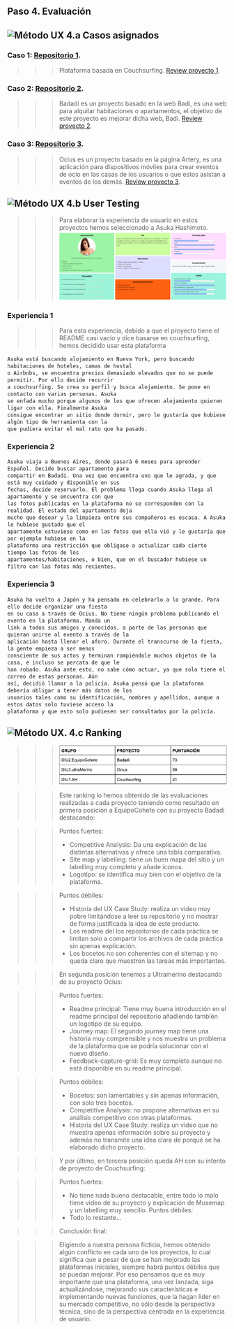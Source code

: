 ## Paso 4. Evaluación 


![Método UX](../img/ABtesting.png) 4.a Casos asignados
----

### Caso 1: [Repositorio 1](https://github.com/antoniohenriques/DIU20).

>>> Plataforma basada en Couchsurfing.
[Review proyecto 1](./DIU1.AH_review.xls).


### Caso 2: [Repositorio 2](https://github.com/Leamsy/DIU20).

>>> Badadi es un proyecto basado en la web Badi, es una web para alquilar habitaciones o apartamentos, el objetivo de este proyecto es mejorar dicha web, Badi.
[Review proyecto 2](./DIU2.EquipoCohete_review.xls).

### Caso 3: [Repositorio 3](https://github.com/merino25/DIU20).

>>> Ocius es un proyecto basado en la página Artery, es una aplicación para dispositivos móviles para crear eventos de ocio en las casas de los usuarios o que estos asistan a eventos de los demás.
[Review proyecto 3](./DIU3.ultramerino_review.xls).

![Método UX](../img/usability-testing.png) 4.b User Testing
----

>>> Para elaborar la experiencia de usuario en estos proyectos hemos seleccionado a Asuka Hashimoto.
![Asuka](../P1/asuka_hashimoto.png)

### Experiencia 1
>>> Para esta  experiencia, debido a que el proyecto tiene el README casi vacío y dice basarse en couchsurfing, hemos decidido usar esta plataforma
`````
Asuka está buscando alojamiento en Nueva York, pero buscando habitaciones de hoteles, camas de hostal 
o Airbnbs, se encuentra precios demasiado elevados que no se puede permitir. Por ello decide recurrir 
a couchsurfing. Se crea su perfil y busca alojamiento. Se pone en contacto con varias personas. Asuka 
se enfada mucho porque algunos de los que ofrecen alojamiento quieren ligar con ella. Finalmente Asuka 
consigue encontrar un sitio donde dormir, pero le gustaría que hubiese algún tipo de herramienta con la 
que pudiera evitar el mal rato que ha pasado.
`````

### Experiencia 2
`````
Asuka viaja a Buenos Aires, donde pasará 6 meses para aprender Español. Decide buscar apartamento para 
compartir en Badadi. Una vez que encuentra uno que le agrada, y que está muy cuidado y disponible en sus 
fechas, decide reservarlo. El problema llega cuando Asuka llega al apartamento y se encuentra con que 
las fotos publicadas en la plataforma no se corresponden con la realidad. El estado del apartamento deja 
mucho que desear y la limpieza entre sus compañeros es escasa. A Asuka le hubiese gustado que el 
apartamento estuviese como en las fotos que ella vió y le gustaría que por ejemplo hubiese en la 
plataforma una restricción que obligase a actualizar cada cierto tiempo las fotos de los 
apartamentos/habitaciones, o bien, que en el buscador hubiese un filtro con las fotos más recientes.
`````

### Experiencia 3
`````
Asuka ha vuelto a Japón y ha pensado en celebrarlo a lo grande. Para ello decide organizar una fiesta 
en su casa a través de Ocius. No tiene ningún problema publicando el evento en la plataforma. Manda un 
link a todos sus amigos y conocidos, a parte de las personas que quieran unirse al evento a través de la 
aplicación hasta llenar el aforo. Durante el transcurso de la fiesta, la gente empieza a ser menos 
consciente de sus actos y terminan rompiéndole muchos objetos de la casa, e incluso se percata de que le 
han robado. Asuka ante esto, no sabe cómo actuar, ya que solo tiene el correo de estas personas. Aún 
así, decidió llamar a la policía. Asuka pensó que la plataforma debería obligar a tener más datos de los 
usuarios tales como su identificación, nombres y apellidos, aunque a estos datos solo tuviese acceso la 
plataforma y que esto solo pudiesen ser consultados por la policía.
`````


![Método UX](../img/Survey.png). 4.c Ranking 
----

>>> ![Ranking](./Ranking.png)

>>> Este ranking lo hemos obtenido de las evaluaciones realizadas a cada proyecto teniendo como resultado en primera posición a EquipoCohete con su proyecto Badadi destacando:
	
>>> Puntos fuertes:
>>> - Competitive Analysis: Da una explicación de las distintas alternativas y ofrece una tabla comparativa.
>>> - Site map y labelling: tiene un buen mapa del sitio y un labelling muy completo y añade iconos.
>>> - Logotipo: se identifica muy bien con el objetivo de la plataforma.

>>>  Puntos débiles:
>>> - Historia del UX Case Study: realiza un video muy pobre limitándose a leer su repositorio y no mostrar de forma justificada la idea de este producto.
>>> - Los readme del los repositorios de cada práctica se limitan solo a compartir los archivos de cada práctica sin apenas explicación.
>>> - Los bocetos no son coherentes con el sitemap y no queda claro que muestren las tareas más importantes.

>>> En segunda posición tenemos a Ultramerino destacando de su proyecto Ocius:

>>> Puntos fuertes:
>>> - Readme principal: Tiene muy buena introducción en el readme principal del repositorio añadiendo también un logotipo de su equipo.
>>> - Journey map: El segundo journey map tiene una historia muy comprensible y nos muestra un problema de la plataforma que se podría solucionar con el nuevo diseño.
>>> - Feedback-capture-grid:  Es muy completo aunque no está disponible en su readme principal.

>>> Puntos débiles: 
>>> - Bocetos: son lamentables y sin apenas información, con solo tres bocetos. 
>>> - Competitive Analysis: no propone alternativas en su análisis competitivo con otras plataformas.
>>> - Historia del UX Case Study: realiza un video que no muestra apenas información sobre su proyecto y además no transmite una idea clara de porqué se ha elaborado dicho proyecto.


>>> Y por último, en tercera posición queda AH con su intento de proyecto de Couchsurfing:

>>> Puntos fuertes:
>>> - No tiene nada bueno destacable, entre todo lo malo tiene video de su proyecto y explicación de Musemap y un labelling muy sencillo.
>>> Puntos débiles:
>>> - Todo lo restante...

>>> Conclusión final:

>>> Eligiendo a nuestra persona ficticia, hemos obtenido algún conflicto en cada uno de los proyectos, lo cual significa que a pesar de que se han mejorado las plataformas iniciales, siempre habrá puntos débiles que se puedan mejorar. Por eso pensamos que es muy importante que una plataforma, una vez lanzada, siga actualizándose, mejorando sus características e implementando nuevas funciones, que la hagan líder en su mercado competitivo, no sólo desde la perspectiva técnica, sino de la perspectiva centrada en la experiencia de usuario.

